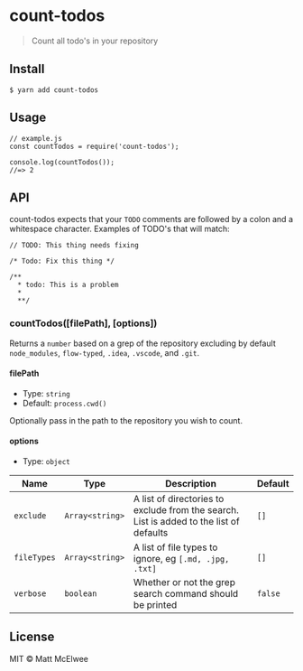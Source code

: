 # count-todos
> Count all todo's in your repository

## Install
```
$ yarn add count-todos
```

## Usage
```
// example.js
const countTodos = require('count-todos');

console.log(countTodos());
//=> 2 
```

## API

count-todos expects that your `TODO` comments are followed by a colon and a whitespace character. Examples of TODO's that will match:

```
// TODO: This thing needs fixing

/* Todo: Fix this thing */

/**
  * todo: This is a problem
  *
  **/ 
```

### countTodos([filePath], [options])
Returns a `number` based on a grep of the repository excluding by default `node_modules`, `flow-typed`, `.idea`, `.vscode`, and `.git`.

#### filePath
- Type: `string`
- Default: `process.cwd()`

Optionally pass in the path to the repository you wish to count.

#### options
- Type: `object`

| Name | Type | Description | Default 
| --- | --- | --- | ---
| `exclude` | `Array<string>` | A list of directories to exclude from the search. List is added to the list of defaults | `[]`
| `fileTypes` | `Array<string>` | A list of file types to ignore, eg `[.md, .jpg, .txt]` | `[]`
| `verbose` | `boolean` | Whether or not the grep search command should be printed | `false`

## License
MIT © Matt McElwee


